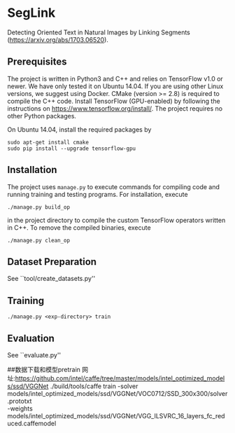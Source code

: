 # SegLink

Detecting Oriented Text in Natural Images by Linking Segments (https://arxiv.org/abs/1703.06520).

## Prerequisites

The project is written in Python3 and C++ and relies on TensorFlow v1.0 or newer. We have only tested it on Ubuntu 14.04. If you are using other Linux versions, we suggest using Docker. CMake (version >= 2.8) is required to compile the C++ code. Install TensorFlow (GPU-enabled) by following the instructions on https://www.tensorflow.org/install/. The project requires no other Python packages.

On Ubuntu 14.04, install the required packages by
```
sudo apt-get install cmake
sudo pip install --upgrade tensorflow-gpu
```

## Installation

The project uses `manage.py` to execute commands for compiling code and running training and testing programs. For installation, execute
```
./manage.py build_op
```
in the project directory to compile the custom TensorFlow operators written in C++. To remove the compiled binaries, execute
```
./manage.py clean_op
```

## Dataset Preparation

See ``tool/create_datasets.py''

## Training

```
./manage.py <exp-directory> train
```

## Evaluation

See ``evaluate.py''

##数据下载和模型pretrain
网址:https://github.com/intel/caffe/tree/master/models/intel_optimized_models/ssd/VGGNet
./build/tools/caffe train -solver models/intel_optimized_models/ssd/VGGNet/VOC0712/SSD_300x300/solver.prototxt \
-weights models/intel_optimized_models/ssd/VGGNet/VGG_ILSVRC_16_layers_fc_reduced.caffemodel

